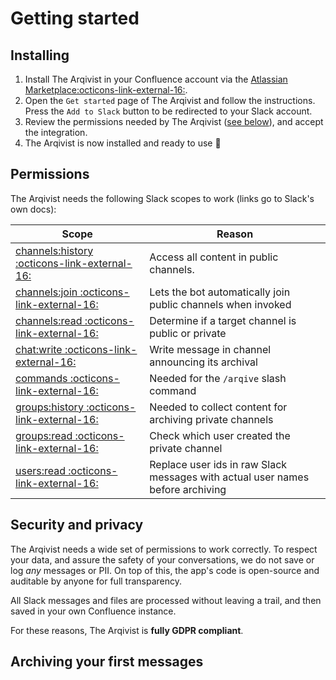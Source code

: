 # Getting started

## Installing

1. Install The Arqivist in your Confluence account via the [Atlassian Marketplace:octicons-link-external-16:](https://marketplace.atlassian.com/apps/1227973).
2. Open the `Get started` page of The Arqivist and follow the instructions. Press the `Add to Slack` button to be redirected to your Slack account.
3. Review the permissions needed by The Arqivist ([see below](#permissions)), and accept the integration.
4. The Arqivist is now installed and ready to use :tada:

## Permissions

The Arqivist needs the following Slack scopes to work (links go to Slack's own docs):

| Scope             | Reason                                                              |
|------------------|----------------------------------------------------------------------|
| [channels:history :octicons-link-external-16:](https://api.slack.com/scopes/channels:history) | Access all content in public channels. |
| [channels:join :octicons-link-external-16:](https://api.slack.com/scopes/channels:join) | Lets the bot automatically join public channels when invoked |
| [channels:read :octicons-link-external-16:](https://api.slack.com/scopes/channels:read) | Determine if a target channel is public or private |
| [chat:write :octicons-link-external-16:](https://api.slack.com/scopes/chat:write) | Write message in channel announcing its archival |
| [commands :octicons-link-external-16:](https://api.slack.com/scopes/commands) | Needed for the `/arqive` slash command |
| [groups:history :octicons-link-external-16:](https://api.slack.com/scopes/groups:history) | Needed to collect content for archiving private channels |
| [groups:read :octicons-link-external-16:](https://api.slack.com/scopes/groups:read) | Check which user created the private channel |
| [users:read :octicons-link-external-16:](https://api.slack.com/scopes/users:read) | Replace user ids in raw Slack messages with actual user names before archiving |

## Security and privacy

The Arqivist needs a wide set of permissions to work correctly.
To respect your data, and assure the safety of your conversations,
we do not save or log _any_ messages or PII.
On top of this, the app's code is open-source and auditable by anyone for full transparency.

All Slack messages and files are processed without leaving a trail,
and then saved in your own Confluence instance.

For these reasons, The Arqivist is **fully GDPR compliant**.

## Archiving your first messages
